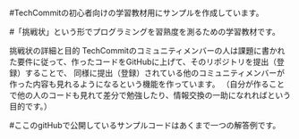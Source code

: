 # 
#TechCommitの初心者向けの学習教材用にサンプルを作成しています。

#「挑戦状」という形でプログラミングを習熟度を測るための学習教材です。

挑戦状の詳細と目的
TechCommitのコミュニティメンバーの人は課題に書かれた要件に従って、作ったコードをGitHubに上げて、そのリポジトリを提出（登録）することで、
同様に提出（登録）されている他のコミュニティメンバーが作った内容も見れるようになるという機能を作っています。
（自分が作ることで他の人のコードも見れて差分で勉強したり、情報交換の一助になれればという目的です。）

#ここのgitHubで公開しているサンプルコードはあくまで一つの解答例です。
